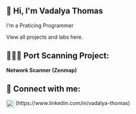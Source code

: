 ##  👋 Hi, I'm Vadalya Thomas

I'm a Praticing Programmer

View all projects and labs here.

<h2> 👩🏾‍💻 Port Scanning Project:</h2>
 <b>Network Scanner (Zenmap)</b>
 <h2> 🤳 Connect with me:</h2>
<img align="left" alt="VadalyaThomas | LinkedIn" width="22px" src="https://cdn.jsdelivr.net/npm/simple-icons@v3/icons/linkedin.svg" />
(https://www.linkedin.com/in/vadalya-thomas)
<!--
**vadalyathomas/vadalyathomas** is a ✨ _special_ ✨ repository because its `README.md` (this file) appears on your GitHub profile.

Here are some ideas to get you started:


-->
